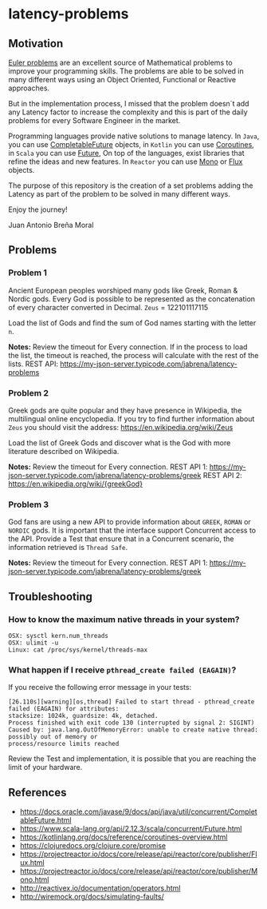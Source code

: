 # latency-problems

## Motivation

[Euler problems](https://projecteuler.net/archives) are an excellent source of Mathematical
problems to improve your programming skills. The problems are able to be solved in many 
different ways using an Object Oriented, Functional or Reactive approaches.

But in the implementation process, I missed that the problem doesn´t add any Latency factor to
increase the complexity and this is part of the daily problems for every Software Engineer in the market.

Programming languages provide native solutions to manage latency.
In `Java`, you can use [CompletableFuture](https://docs.oracle.com/javase/8/docs/api/java/util/concurrent/CompletableFuture.html) objects, 
in `Kotlin` you can use [Coroutines](https://kotlinlang.org/docs/reference/coroutines-overview.html), 
in `Scala` you can use [Future](https://www.scala-lang.org/api/2.12.3/scala/concurrent/Future.html),
On top of the languages, exist libraries that refine the ideas and new features.
In `Reactor` you can use [Mono<T>](https://projectreactor.io/docs/core/release/api/reactor/core/publisher/Mono.html) or 
[Flux<T>](https://projectreactor.io/docs/core/release/api/reactor/core/publisher/Flux.html) objects. 

The purpose of this repository is the creation of a set problems adding the Latency as part of the problem to be solved
in many different ways.

Enjoy the journey!

Juan Antonio Breña Moral

## Problems

### Problem 1

Ancient European peoples worshiped many gods like Greek, Roman & Nordic gods.
Every God is possible to be represented as the concatenation of every character converted in Decimal.
`Zeus` = 122101117115

Load the list of Gods and find the sum of God names starting with the letter `n`.

**Notes:** 
Review the timeout for Every connection.
If in the process to load the list, the timeout is reached, the process will calculate with the rest of
the lists.
REST API: https://my-json-server.typicode.com/jabrena/latency-problems

### Problem 2

Greek gods are quite popular and they have presence in Wikipedia, the multilingual online encyclopedia.
If you try to find further information about `Zeus` you should visit the address: https://en.wikipedia.org/wiki/Zeus

Load the list of Greek Gods and discover what is the God with more literature described on Wikipedia.

**Notes:** 
Review the timeout for Every connection.
REST API 1: https://my-json-server.typicode.com/jabrena/latency-problems/greek
REST API 2: https://en.wikipedia.org/wiki/{greekGod}

### Problem 3



God fans are using a new API to provide information about `GREEK`, `ROMAN` or `NORDIC` gods.
It is important that the interface support Concurrent access to the API. Provide a Test that ensure
that in a Concurrent scenario, the information retrieved is `Thread Safe`.

**Notes:** 
Review the timeout for Every connection.
REST API 1: https://my-json-server.typicode.com/jabrena/latency-problems/greek

## Troubleshooting

### How to know the maximum native threads in your system?

```
OSX: sysctl kern.num_threads
OSX: ulimit -u
Linux: cat /proc/sys/kernel/threads-max
```

### What happen if I receive `pthread_create failed (EAGAIN)`?

If you receive the following error message in your tests:

```
[26.110s][warning][os,thread] Failed to start thread - pthread_create failed (EAGAIN) for attributes: 
stacksize: 1024k, guardsize: 4k, detached.
Process finished with exit code 130 (interrupted by signal 2: SIGINT)
Caused by: java.lang.OutOfMemoryError: unable to create native thread: possibly out of memory or 
process/resource limits reached
```

Review the Test and implementation, it is possible that you are reaching the limit of your hardware.


## References

 - https://docs.oracle.com/javase/9/docs/api/java/util/concurrent/CompletableFuture.html
 - https://www.scala-lang.org/api/2.12.3/scala/concurrent/Future.html
 - https://kotlinlang.org/docs/reference/coroutines-overview.html
 - https://clojuredocs.org/clojure.core/promise
 - https://projectreactor.io/docs/core/release/api/reactor/core/publisher/Flux.html
 - https://projectreactor.io/docs/core/release/api/reactor/core/publisher/Mono.html
 - http://reactivex.io/documentation/operators.html
 - http://wiremock.org/docs/simulating-faults/
